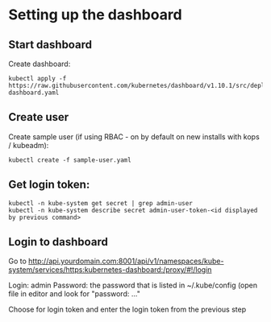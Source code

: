 # Setting up the dashboard

## Start dashboard

Create dashboard:
```
kubectl apply -f https://raw.githubusercontent.com/kubernetes/dashboard/v1.10.1/src/deploy/recommended/kubernetes-dashboard.yaml
```

## Create user

Create sample user (if using RBAC - on by default on new installs with kops / kubeadm):
```
kubectl create -f sample-user.yaml

```

## Get login token:
```
kubectl -n kube-system get secret | grep admin-user
kubectl -n kube-system describe secret admin-user-token-<id displayed by previous command>
```

## Login to dashboard
Go to http://api.yourdomain.com:8001/api/v1/namespaces/kube-system/services/https:kubernetes-dashboard:/proxy/#!/login

Login: admin
Password: the password that is listed in ~/.kube/config (open file in editor and look for "password: ..."

Choose for login token and enter the login token from the previous step
